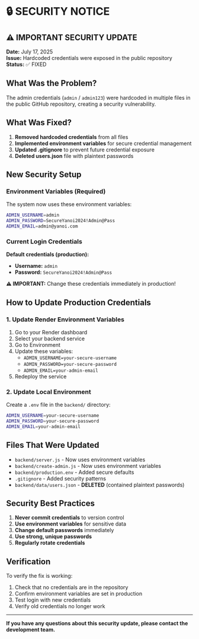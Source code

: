# 🔒 SECURITY NOTICE

## ⚠️ IMPORTANT SECURITY UPDATE

**Date:** July 17, 2025  
**Issue:** Hardcoded credentials were exposed in the public repository  
**Status:** ✅ FIXED

## What Was the Problem?

The admin credentials (`admin` / `admin123`) were hardcoded in multiple files in the public GitHub repository, creating a security vulnerability.

## What Was Fixed?

1. **Removed hardcoded credentials** from all files
2. **Implemented environment variables** for secure credential management
3. **Updated .gitignore** to prevent future credential exposure
4. **Deleted users.json** file with plaintext passwords

## New Security Setup

### Environment Variables (Required)

The system now uses these environment variables:

```bash
ADMIN_USERNAME=admin
ADMIN_PASSWORD=SecureYanoi2024!Admin@Pass
ADMIN_EMAIL=admin@yanoi.com
```

### Current Login Credentials

**Default credentials (production):**
- **Username:** `admin`
- **Password:** `SecureYanoi2024!Admin@Pass`

**⚠️ IMPORTANT:** Change these credentials immediately in production!

## How to Update Production Credentials

### 1. Update Render Environment Variables

1. Go to your Render dashboard
2. Select your backend service
3. Go to Environment
4. Update these variables:
   - `ADMIN_USERNAME=your-secure-username`
   - `ADMIN_PASSWORD=your-secure-password`
   - `ADMIN_EMAIL=your-admin-email`
5. Redeploy the service

### 2. Update Local Environment

Create a `.env` file in the `backend/` directory:

```bash
ADMIN_USERNAME=your-secure-username
ADMIN_PASSWORD=your-secure-password
ADMIN_EMAIL=your-admin-email
```

## Files That Were Updated

- `backend/server.js` - Now uses environment variables
- `backend/create-admin.js` - Now uses environment variables
- `backend/production.env` - Added secure defaults
- `.gitignore` - Added security patterns
- `backend/data/users.json` - **DELETED** (contained plaintext passwords)

## Security Best Practices

1. **Never commit credentials** to version control
2. **Use environment variables** for sensitive data
3. **Change default passwords** immediately
4. **Use strong, unique passwords**
5. **Regularly rotate credentials**

## Verification

To verify the fix is working:

1. Check that no credentials are in the repository
2. Confirm environment variables are set in production
3. Test login with new credentials
4. Verify old credentials no longer work

---

**If you have any questions about this security update, please contact the development team.** 